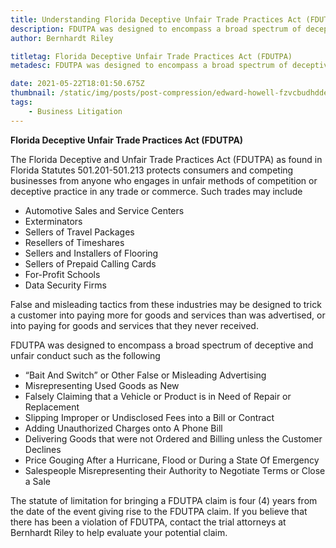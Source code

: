 ```yaml
---
title: Understanding Florida Deceptive Unfair Trade Practices Act (FDUTPA)
description: FDUTPA was designed to encompass a broad spectrum of deceptive and unfair conduct...
author: Bernhardt Riley

titletag: Florida Deceptive Unfair Trade Practices Act (FDUTPA)
metadesc: FDUTPA was designed to encompass a broad spectrum of deceptive and unfair conduct...

date: 2021-05-22T18:01:50.675Z
thumbnail: /static/img/posts/post-compression/edward-howell-fzvcbudhdde-unsplash.webp
tags:
    - Business Litigation
---
```


**Florida Deceptive Unfair Trade Practices Act (FDUTPA)**

The Florida Deceptive and Unfair Trade Practices Act (FDUTPA) as found in Florida Statutes 501.201-501.213 protects consumers and competing businesses from anyone who engages in unfair methods of
competition or deceptive practice in any trade or commerce. Such trades may include

-   Automotive Sales and Service Centers
-   Exterminators
-   Sellers of Travel Packages
-   Resellers of Timeshares
-   Sellers and Installers of Flooring
-   Sellers of Prepaid Calling Cards
-   For-Profit Schools
-   Data Security Firms

False and misleading tactics from these industries may be designed to trick a customer into paying more for goods and services than was advertised, or into paying for goods and services that they
never received.

FDUTPA was designed to encompass a broad spectrum of deceptive and unfair conduct such as the following

-   “Bait And Switch” or Other False or Misleading Advertising
-   Misrepresenting Used Goods as New
-   Falsely Claiming that a Vehicle or Product is in Need of Repair or Replacement
-   Slipping Improper or Undisclosed Fees into a Bill or Contract
-   Adding Unauthorized Charges onto A Phone Bill
-   Delivering Goods that were not Ordered and Billing unless the Customer Declines
-   Price Gouging After a Hurricane, Flood or During a State Of Emergency
-   Salespeople Misrepresenting their Authority to Negotiate Terms or Close a Sale

The statute of limitation for bringing a FDUTPA claim is four (4) years from the date of the event giving rise to the FDUTPA claim.  If you believe that there has been a violation of FDUTPA, contact
the trial attorneys at Bernhardt Riley to help evaluate your potential claim.
